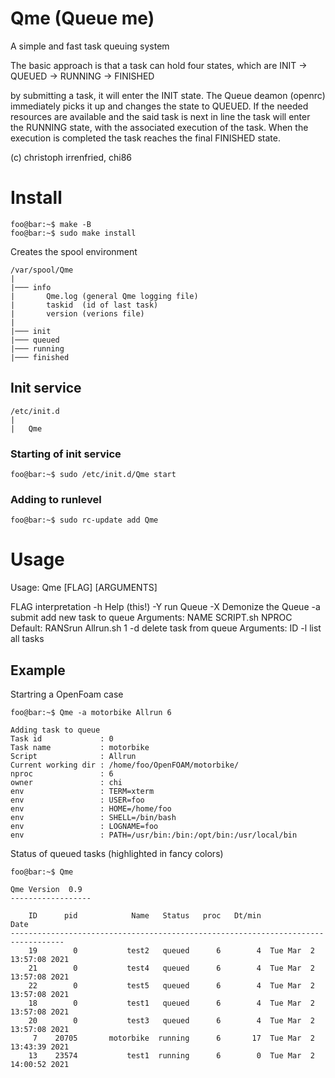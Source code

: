 # Qme (Queue me)

A simple and fast task queuing system

The basic approach is that a task can hold four states, which are
INIT -> QUEUED -> RUNNING -> FINISHED

by submitting a task, it will enter the INIT state.
The Queue deamon (openrc) immediately picks it up and changes the state to QUEUED.
If the needed resources are available and the said task is next in line
the task will enter the RUNNING state, with the associated execution of the task.
When the execution is completed the task reaches the final FINISHED state.

(c) christoph irrenfried, chi86


# Install

```console
foo@bar:~$ make -B
foo@bar:~$ sudo make install
```

Creates the spool environment

```
/var/spool/Qme
|  
|─── info
|       Qme.log (general Qme logging file)
|       taskid  (id of last task)
|       version (verions file)
|
|─── init
|─── queued
|─── running
|─── finished
```

## Init service

```
/etc/init.d
|  
|   Qme
```

### Starting of init service

```console
foo@bar:~$ sudo /etc/init.d/Qme start
```

### Adding to runlevel

```console
foo@bar:~$ sudo rc-update add Qme
```

# Usage

Usage: Qme [FLAG] [ARGUMENTS]

FLAG     interpretation
  -h     Help (this!)
  -Y     run Queue
  -X     Demonize the Queue
  -a     submit add new task to queue
         Arguments:
         NAME SCRIPT.sh NPROC
         Default:
         RANSrun Allrun.sh 1
  -d     delete task from queue
         Arguments:
         ID
  -l     list all tasks


## Example

Startring a OpenFoam case

```console
foo@bar:~$ Qme -a motorbike Allrun 6

Adding task to queue
Task id             : 0
Task name           : motorbike
Script              : Allrun
Current working dir : /home/foo/OpenFOAM/motorbike/
nproc               : 6
owner               : chi
env                 : TERM=xterm
env                 : USER=foo
env                 : HOME=/home/foo
env                 : SHELL=/bin/bash
env                 : LOGNAME=foo
env                 : PATH=/usr/bin:/bin:/opt/bin:/usr/local/bin

```

Status of queued tasks (highlighted in fancy colors)

```console
foo@bar:~$ Qme

Qme Version  0.9
------------------

    ID      pid            Name   Status   proc   Dt/min                      Date
----------------------------------------------------------------------------------
    19        0           test2   queued      6        4  Tue Mar  2 13:57:08 2021
    21        0           test4   queued      6        4  Tue Mar  2 13:57:08 2021
    22        0           test5   queued      6        4  Tue Mar  2 13:57:08 2021
    18        0           test1   queued      6        4  Tue Mar  2 13:57:08 2021
    20        0           test3   queued      6        4  Tue Mar  2 13:57:08 2021
     7    20705       motorbike  running      6       17  Tue Mar  2 13:43:39 2021
    13    23574           test1  running      6        0  Tue Mar  2 14:00:52 2021


```

